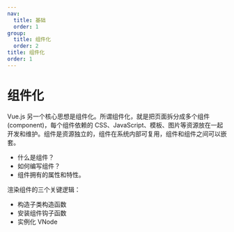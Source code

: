 ```yaml
---
nav:
  title: 基础
  order: 1
group:
  title: 组件化
  order: 2
title: 组件化
order: 1
---
```


# 组件化

Vue.js 另一个核心思想是组件化。所谓组件化，就是把页面拆分成多个组件 (component)，每个组件依赖的 CSS、JavaScript、模板、图片等资源放在一起开发和维护。组件是资源独立的，组件在系统内部可复用，组件和组件之间可以嵌套。

- 什么是组件？
- 如何编写组件？
- 组件拥有的属性和特性。

渲染组件的三个关键逻辑：

- 构造子类构造函数
- 安装组件钩子函数
- 实例化 VNode
